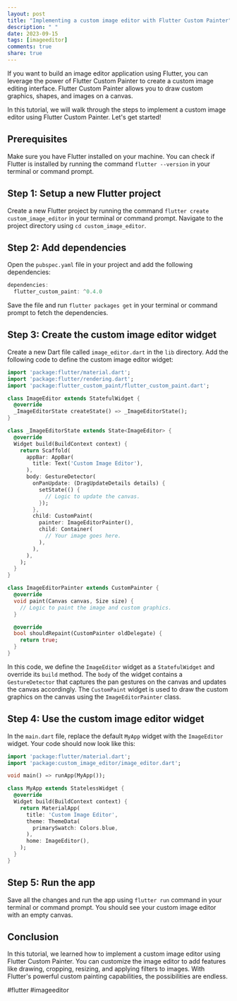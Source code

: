 ```yaml
---
layout: post
title: "Implementing a custom image editor with Flutter Custom Painter"
description: " "
date: 2023-09-15
tags: [imageeditor]
comments: true
share: true
---
```


If you want to build an image editor application using Flutter, you can leverage the power of Flutter Custom Painter to create a custom image editing interface. Flutter Custom Painter allows you to draw custom graphics, shapes, and images on a canvas.

In this tutorial, we will walk through the steps to implement a custom image editor using Flutter Custom Painter. Let's get started!

## Prerequisites

Make sure you have Flutter installed on your machine. You can check if Flutter is installed by running the command `flutter --version` in your terminal or command prompt.

## Step 1: Setup a new Flutter project

Create a new Flutter project by running the command `flutter create custom_image_editor` in your terminal or command prompt. Navigate to the project directory using `cd custom_image_editor`.

## Step 2: Add dependencies

Open the `pubspec.yaml` file in your project and add the following dependencies:

```dart
dependencies:
  flutter_custom_paint: ^0.4.0
```

Save the file and run `flutter packages get` in your terminal or command prompt to fetch the dependencies.

## Step 3: Create the custom image editor widget

Create a new Dart file called `image_editor.dart` in the `lib` directory. Add the following code to define the custom image editor widget:

```dart
import 'package:flutter/material.dart';
import 'package:flutter/rendering.dart';
import 'package:flutter_custom_paint/flutter_custom_paint.dart';

class ImageEditor extends StatefulWidget {
  @override
  _ImageEditorState createState() => _ImageEditorState();
}

class _ImageEditorState extends State<ImageEditor> {
  @override
  Widget build(BuildContext context) {
    return Scaffold(
      appBar: AppBar(
        title: Text('Custom Image Editor'),
      ),
      body: GestureDetector(
        onPanUpdate: (DragUpdateDetails details) {
          setState(() {
            // Logic to update the canvas.
          });
        },
        child: CustomPaint(
          painter: ImageEditorPainter(),
          child: Container(
            // Your image goes here.
          ),
        ),
      ),
    );
  }
}

class ImageEditorPainter extends CustomPainter {
  @override
  void paint(Canvas canvas, Size size) {
    // Logic to paint the image and custom graphics.
  }

  @override
  bool shouldRepaint(CustomPainter oldDelegate) {
    return true;
  }
}
```

In this code, we define the `ImageEditor` widget as a `StatefulWidget` and override its `build` method. The `body` of the widget contains a `GestureDetector` that captures the pan gestures on the canvas and updates the canvas accordingly. The `CustomPaint` widget is used to draw the custom graphics on the canvas using the `ImageEditorPainter` class.

## Step 4: Use the custom image editor widget

In the `main.dart` file, replace the default `MyApp` widget with the `ImageEditor` widget. Your code should now look like this:

```dart
import 'package:flutter/material.dart';
import 'package:custom_image_editor/image_editor.dart';

void main() => runApp(MyApp());

class MyApp extends StatelessWidget {
  @override
  Widget build(BuildContext context) {
    return MaterialApp(
      title: 'Custom Image Editor',
      theme: ThemeData(
        primarySwatch: Colors.blue,
      ),
      home: ImageEditor(),
    );
  }
}
```

## Step 5: Run the app

Save all the changes and run the app using `flutter run` command in your terminal or command prompt. You should see your custom image editor with an empty canvas.

## Conclusion

In this tutorial, we learned how to implement a custom image editor using Flutter Custom Painter. You can customize the image editor to add features like drawing, cropping, resizing, and applying filters to images. With Flutter's powerful custom painting capabilities, the possibilities are endless.

#flutter #imageeditor